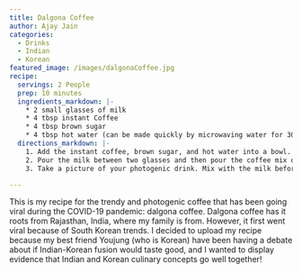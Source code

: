 ```yaml
---
title: Dalgona Coffee
author: Ajay Jain
categories:
  - Drinks
  - Indian
  - Korean
featured_image: /images/dalgonaCoffee.jpg
recipe:
  servings: 2 People
  prep: 10 minutes
  ingredients_markdown: |-
    * 2 small glasses of milk
    * 4 tbsp instant Coffee
    * 4 tbsp brown sugar
    * 4 tbsp hot water (can be made quickly by microwaving water for 30 seconds)
  directions_markdown: |-
    1. Add the instant coffee, brown sugar, and hot water into a bowl. Use an immersion blender or hand mixer to mix together for one to two minutes. At this point, the mixture should have a creamy texture that should look like a very creamy peanut butter.
    2. Pour the milk between two glasses and then pour the coffee mix on top of both glasses.
    3. Take a picture of your photogenic drink. Mix with the milk before drinking.

---
```

This is my recipe for the trendy and photogenic coffee that has been going viral during the COVID-19 pandemic: dalgona coffee. Dalgona coffee has it roots from Rajasthan, India, where my family is from. However, it first went viral because of South Korean trends. I decided to upload my recipe because my best friend Youjung (who is Korean) have been having a debate about if Indian-Korean fusion would taste good, and I wanted to display evidence that Indian and Korean culinary concepts go well together!

